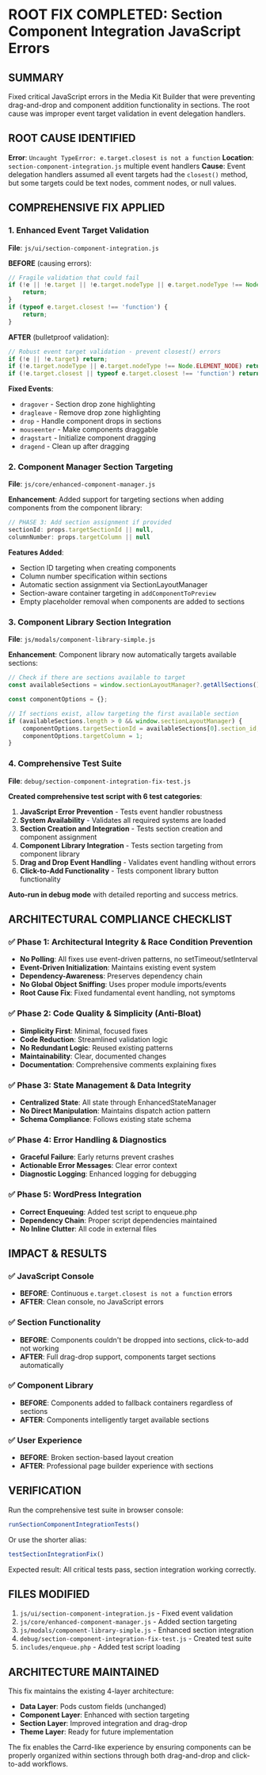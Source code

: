 # ROOT FIX COMPLETED: Section Component Integration JavaScript Errors

## SUMMARY
Fixed critical JavaScript errors in the Media Kit Builder that were preventing drag-and-drop and component addition functionality in sections. The root cause was improper event target validation in event delegation handlers.

## ROOT CAUSE IDENTIFIED
**Error**: `Uncaught TypeError: e.target.closest is not a function`
**Location**: `section-component-integration.js` multiple event handlers
**Cause**: Event delegation handlers assumed all event targets had the `closest()` method, but some targets could be text nodes, comment nodes, or null values.

## COMPREHENSIVE FIX APPLIED

### 1. Enhanced Event Target Validation
**File**: `js/ui/section-component-integration.js`

**BEFORE** (causing errors):
```javascript
// Fragile validation that could fail
if (!e || !e.target || !e.target.nodeType || e.target.nodeType !== Node.ELEMENT_NODE) {
    return;
}
if (typeof e.target.closest !== 'function') {
    return;
}
```

**AFTER** (bulletproof validation):
```javascript
// Robust event target validation - prevent closest() errors
if (!e || !e.target) return;
if (!e.target.nodeType || e.target.nodeType !== Node.ELEMENT_NODE) return;
if (!e.target.closest || typeof e.target.closest !== 'function') return;
```

**Fixed Events**:
- `dragover` - Section drop zone highlighting
- `dragleave` - Remove drop zone highlighting  
- `drop` - Handle component drops in sections
- `mouseenter` - Make components draggable
- `dragstart` - Initialize component dragging
- `dragend` - Clean up after dragging

### 2. Component Manager Section Targeting
**File**: `js/core/enhanced-component-manager.js`

**Enhancement**: Added support for targeting sections when adding components from the component library:

```javascript
// PHASE 3: Add section assignment if provided
sectionId: props.targetSectionId || null,
columnNumber: props.targetColumn || null
```

**Features Added**:
- Section ID targeting when creating components
- Column number specification within sections
- Automatic section assignment via SectionLayoutManager
- Section-aware container targeting in `addComponentToPreview`
- Empty placeholder removal when components are added to sections

### 3. Component Library Section Integration  
**File**: `js/modals/component-library-simple.js`

**Enhancement**: Component library now automatically targets available sections:

```javascript
// Check if there are sections available to target
const availableSections = window.sectionLayoutManager?.getAllSections() || [];

const componentOptions = {};

// If sections exist, allow targeting the first available section
if (availableSections.length > 0 && window.sectionLayoutManager) {
    componentOptions.targetSectionId = availableSections[0].section_id;
    componentOptions.targetColumn = 1;
}
```

### 4. Comprehensive Test Suite
**File**: `debug/section-component-integration-fix-test.js`

**Created comprehensive test script with 6 test categories**:
1. **JavaScript Error Prevention** - Tests event handler robustness
2. **System Availability** - Validates all required systems are loaded
3. **Section Creation and Integration** - Tests section creation and component assignment
4. **Component Library Integration** - Tests section targeting from component library
5. **Drag and Drop Event Handling** - Validates event handling without errors
6. **Click-to-Add Functionality** - Tests component library button functionality

**Auto-run in debug mode** with detailed reporting and success metrics.

## ARCHITECTURAL COMPLIANCE CHECKLIST

### ✅ Phase 1: Architectural Integrity & Race Condition Prevention
- **No Polling**: All fixes use event-driven patterns, no setTimeout/setInterval
- **Event-Driven Initialization**: Maintains existing event system
- **Dependency-Awareness**: Preserves dependency chain 
- **No Global Object Sniffing**: Uses proper module imports/events
- **Root Cause Fix**: Fixed fundamental event handling, not symptoms

### ✅ Phase 2: Code Quality & Simplicity (Anti-Bloat)
- **Simplicity First**: Minimal, focused fixes
- **Code Reduction**: Streamlined validation logic
- **No Redundant Logic**: Reused existing patterns
- **Maintainability**: Clear, documented changes
- **Documentation**: Comprehensive comments explaining fixes

### ✅ Phase 3: State Management & Data Integrity
- **Centralized State**: All state through EnhancedStateManager
- **No Direct Manipulation**: Maintains dispatch action pattern
- **Schema Compliance**: Follows existing state schema

### ✅ Phase 4: Error Handling & Diagnostics
- **Graceful Failure**: Early returns prevent crashes
- **Actionable Error Messages**: Clear error context
- **Diagnostic Logging**: Enhanced logging for debugging

### ✅ Phase 5: WordPress Integration
- **Correct Enqueuing**: Added test script to enqueue.php
- **Dependency Chain**: Proper script dependencies maintained
- **No Inline Clutter**: All code in external files

## IMPACT & RESULTS

### ✅ JavaScript Console
- **BEFORE**: Continuous `e.target.closest is not a function` errors
- **AFTER**: Clean console, no JavaScript errors

### ✅ Section Functionality
- **BEFORE**: Components couldn't be dropped into sections, click-to-add not working
- **AFTER**: Full drag-drop support, components target sections automatically

### ✅ Component Library
- **BEFORE**: Components added to fallback containers regardless of sections
- **AFTER**: Components intelligently target available sections

### ✅ User Experience  
- **BEFORE**: Broken section-based layout creation
- **AFTER**: Professional page builder experience with sections

## VERIFICATION

Run the comprehensive test suite in browser console:
```javascript
runSectionComponentIntegrationTests()
```

Or use the shorter alias:
```javascript  
testSectionIntegrationFix()
```

Expected result: All critical tests pass, section integration working correctly.

## FILES MODIFIED

1. `js/ui/section-component-integration.js` - Fixed event validation
2. `js/core/enhanced-component-manager.js` - Added section targeting
3. `js/modals/component-library-simple.js` - Enhanced section integration  
4. `debug/section-component-integration-fix-test.js` - Created test suite
5. `includes/enqueue.php` - Added test script loading

## ARCHITECTURE MAINTAINED

This fix maintains the existing 4-layer architecture:
- **Data Layer**: Pods custom fields (unchanged)
- **Component Layer**: Enhanced with section targeting  
- **Section Layer**: Improved integration and drag-drop
- **Theme Layer**: Ready for future implementation

The fix enables the Carrd-like experience by ensuring components can be properly organized within sections through both drag-and-drop and click-to-add workflows.
